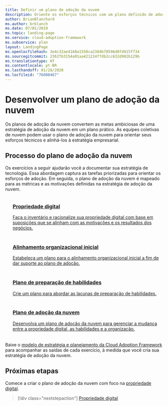 ```yaml
---
title: Definir um plano de adoção da nuvem
description: Oriente os esforços técnicos com um plano definido de adoção da nuvem
author: BrianBlanchard
ms.author: brblanch
ms.date: 07/01/2019
ms.topic: landing-page
ms.service: cloud-adoption-framework
ms.subservice: plan
layout: LandingPage
ms.openlocfilehash: 3e4c32ae4168a1558ca2384b70596d07d915f734
ms.sourcegitcommit: 2362fb3154a91aa421224ffdb2cc632d982b129b
ms.translationtype: HT
ms.contentlocale: pt-BR
ms.lasthandoff: 01/28/2020
ms.locfileid: "76800467"
---
```

<!-- markdownlint-disable MD026 -->

# <a name="develop-a-cloud-adoption-plan"></a>Desenvolver um plano de adoção da nuvem

Os planos de adoção da nuvem convertem as metas ambiciosas de uma estratégia de adoção da nuvem em um plano prático. As equipes coletivas de nuvem podem usar o plano de adoção da nuvem para orientar seus esforços técnicos e alinhá-los à estratégia empresarial.

## <a name="cloud-adoption-plan-process"></a>Processo do plano de adoção da nuvem

Os exercícios a seguir ajudarão você a documentar sua estratégia de tecnologia. Essa abordagem captura as tarefas priorizadas para orientar os esforços de adoção. Em seguida, o plano de adoção da nuvem é mapeado para as métricas e as motivações definidas na estratégia de adoção da nuvem.

<!-- markdownlint-disable MD033 -->

<ul class="panelContent cardsF">
    <li style="display: flex; flex-direction: column;">
        <a href="../digital-estate/rationalize.md">
            <div class="cardSize">
                <div class="cardPadding" style="padding-bottom:10px;">
                    <div class="card" style="padding-bottom:10px;">
                        <div class="cardImageOuter">
                            <div class="cardImage">
                                <img alt="" src="../_images/icons/1.png" data-linktype="external">
                            </div>
                        </div>
                        <div class="cardText" style="padding-left:0px;">
                            <h3>Propriedade digital</h3>
Faça o inventário e racionalize sua propriedade digital com base em suposições que se alinham com as motivações e os resultados dos negócios.
                        </div>
                    </div>
                </div>
            </div>
        </a>
    </li>
    <li style="display: flex; flex-direction: column;">
        <a href="./initial-org-alignment.md">
            <div class="cardSize">
                <div class="cardPadding" style="padding-bottom:10px;">
                    <div class="card" style="padding-bottom:10px;">
                        <div class="cardImageOuter">
                            <div class="cardImage">
                                <img alt="" src="../_images/icons/2.png" data-linktype="external">
                            </div>
                        </div>
                        <div class="cardText" style="padding-left:0px;">
                            <h3>Alinhamento organizacional inicial</h3>
Estabeleça um plano para o alinhamento organizacional inicial a fim de dar suporte ao plano de adoção.
                        </div>
                    </div>
                </div>
            </div>
        </a>
    </li>
    <li style="display: flex; flex-direction: column;">
        <a href="./adapt-roles-skills-processes.md">
            <div class="cardSize">
                <div class="cardPadding" style="padding-bottom:10px;">
                    <div class="card" style="padding-bottom:10px;">
                        <div class="cardImageOuter">
                            <div class="cardImage">
                                <img alt="" src="../_images/icons/3.png" data-linktype="external">
                            </div>
                        </div>
                        <div class="cardText" style="padding-left:0px;">
                            <h3>Plano de preparação de habilidades</h3>
Crie um plano para abordar as lacunas de preparação de habilidades.
                        </div>
                    </div>
                </div>
            </div>
        </a>
    </li>
    <li style="display: flex; flex-direction: column;">
        <a href="./plan-intro.md">
            <div class="cardSize">
                <div class="cardPadding" style="padding-bottom:10px;">
                    <div class="card" style="padding-bottom:10px;">
                        <div class="cardImageOuter">
                            <div class="cardImage">
                                <img alt="" src="../_images/icons/4.png" data-linktype="external">
                            </div>
                        </div>
                        <div class="cardText" style="padding-left:0px;">
                            <h3>Plano de adoção da nuvem</h3>
Desenvolva um plano de adoção da nuvem para gerenciar a mudança entre a propriedade digital, as habilidades e a organização.
                        </div>
                    </div>
                </div>
            </div>
        </a>
    </li>
</ul>

Baixe o [modelo de estratégia e planejamento da Cloud Adoption Framework](https://archcenter.blob.core.windows.net/cdn/fusion/readiness/Microsoft-Cloud-Adoption-Framework-Strategy-and-Plan-Template.docx) para acompanhar as saídas de cada exercício, à medida que você cria sua estratégia de adoção da nuvem.

## <a name="next-steps"></a>Próximas etapas

Comece a criar o plano de adoção da nuvem com foco na [propriedade digital](../digital-estate/index.md).

> [!div class="nextstepaction"]
> [Propriedade digital](../digital-estate/index.md)
